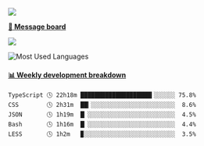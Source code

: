 [![](https://count.getloli.com/get/@SmaIIstars.github.readme)](https://count.getloli.com/)


[**💬 Message board**](https://chat.getloli.com/room/@SmaIIstars.github)

[![](https://chat.getloli.com/room/@SmaIIstars.github/svg?width=600&height=100&limit=20&theme=light&fontSize=14)](https://chat.getloli.com/room/@SmaIIstars.github)


![Most Used Languages](https://github-readme-stats.vercel.app/api/top-langs/?username=SmaIIstars&theme=dark&layout=compact)

<!-- waka-box start -->
#### <a href="https://gist.github.com/e31f5e1b7a15ee54e2fc8fca68aa5e2b" target="_blank">📊 Weekly development breakdown</a>
```text
TypeScript 🕓 22h18m ████████████████████▍░░░░░░ 75.8%
CSS        🕓 2h31m  ██▎░░░░░░░░░░░░░░░░░░░░░░░░  8.6%
JSON       🕓 1h19m  █▏░░░░░░░░░░░░░░░░░░░░░░░░░  4.5%
Bash       🕓 1h16m  █▏░░░░░░░░░░░░░░░░░░░░░░░░░  4.4%
LESS       🕓 1h2m   ▉░░░░░░░░░░░░░░░░░░░░░░░░░░  3.5%
```
<!-- Powered by https://github.com/YouEclipse/waka-box-go . -->
<!-- waka-box end -->
